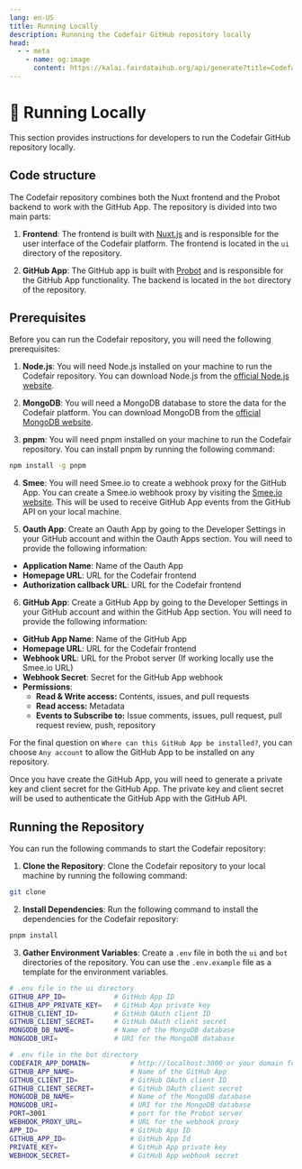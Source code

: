 ```yaml
---
lang: en-US
title: Running Locally
description: Runnning the Codefair GitHub repository locally
head:
  - - meta
    - name: og:image
      content: https://kalai.fairdataihub.org/api/generate?title=Codefair%20Documentation&description=Running%20the%20GitHub%20Repository&app=codefair&org=fairdataihub
---
```


# :running: Running Locally

This section provides instructions for developers to run the Codefair GitHub repository locally.

## Code structure

The Codefair repository combines both the Nuxt frontend and the Probot backend to work with the GitHub App. The repository is divided into two main parts:

1. **Frontend**: The frontend is built with [Nuxt.js](https://nuxt.com/) and is responsible for the user interface of the Codefair platform. The frontend is located in the `ui` directory of the repository.

2. **GitHub App**: The GitHub app is built with [Probot](https://probot.github.io/docs/README/) and is responsible for the GitHub App functionality. The backend is located in the `bot` directory of the repository.

## Prerequisites

Before you can run the Codefair repository, you will need the following prerequisites:

1. **Node.js**: You will need Node.js installed on your machine to run the Codefair repository. You can download Node.js from the [official Node.js website](https://nodejs.org/).

2. **MongoDB**: You will need a MongoDB database to store the data for the Codefair platform. You can download MongoDB from the [official MongoDB website](https://www.mongodb.com/).

3. **pnpm**: You will need pnpm installed on your machine to run the Codefair repository. You can install pnpm by running the following command:

```bash
npm install -g pnpm
```

4. **Smee**: You will need Smee.io to create a webhook proxy for the GitHub App. You can create a Smee.io webhook proxy by visiting the [Smee.io website](https://smee.io/). This will be used to receive GitHub App events from the GitHub API on your local machine.

5. **Oauth App**: Create an Oauth App by going to the Developer Settings in your GitHub account and within the Oauth Apps section. You will need to provide the following information:

- **Application Name**: Name of the Oauth App
- **Homepage URL**: URL for the Codefair frontend
- **Authorization callback URL**: URL for the Codefair frontend

6. **GitHub App**: Create a GitHub App by going to the Developer Settings in your GitHub account and within the GitHub App section. You will need to provide the following information:

- **GitHub App Name**: Name of the GitHub App
- **Homepage URL**: URL for the Codefair frontend
- **Webhook URL**: URL for the Probot server (If working locally use the Smee.io URL)
- **Webhook Secret**: Secret for the GitHub App webhook
- **Permissions**:
  - **Read & Write access:** Contents, issues, and pull requests
  - **Read access:** Metadata
  - **Events to Subscribe to:** Issue comments, issues, pull request, pull request review, push, repository

For the final question on `Where can this GitHub App be installed?`, you can choose `Any account` to allow the GitHub App to be installed on any repository.

Once you have create the GitHub App, you will need to generate a private key and client secret for the GitHub App. The private key and client secret will be used to authenticate the GitHub App with the GitHub API.

## Running the Repository

You can run the following commands to start the Codefair repository:

1. **Clone the Repository**: Clone the Codefair repository to your local machine by running the following command:

```bash
git clone
```

2. **Install Dependencies**: Run the following command to install the dependencies for the Codefair repository:

```bash
pnpm install
```

3. **Gather Environment Variables**: Create a `.env` file in both the `ui` and `bot` directories of the repository. You can use the `.env.example` file as a template for the environment variables.

```bash
# .env file in the ui directory
GITHUB_APP_ID=            # GitHub App ID
GITHUB_APP_PRIVATE_KEY=   # GitHub App private key
GITHUB_CLIENT_ID=         # GitHub OAuth client ID
GITHUB_CLIENT_SECRET=     # GitHub OAuth client secret
MONGODB_DB_NAME=          # Name of the MongoDB database
MONGODB_URI=              # URI for the MongoDB database
```

```bash
# .env file in the bot directory
CODEFAIR_APP_DOMAIN=          # http://localhost:3000 or your domain for the frontend
GITHUB_APP_NAME=              # Name of the GitHub App
GITHUB_CLIENT_ID=             # GitHub OAuth client ID
GITHUB_CLIENT_SECRET=         # GitHub OAuth client secret
MONGODB_DB_NAME=              # Name of the MongoDB database
MONGODB_URI=                  # URI for the MongoDB database
PORT=3001                     # port for the Probot server
WEBHOOK_PROXY_URL=            # URL for the webhook proxy
APP_ID=                       # GitHub App ID
GITHUB_APP_ID=                # GitHub App Id
PRIVATE_KEY=                  # GitHub App private key
WEBHOOK_SECRET=               # GitHub App webhook secret
```
